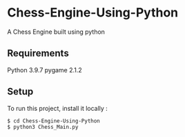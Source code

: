# Chess-Engine-Using-Python
A Chess Engine built using python

## Requirements
Python 3.9.7
pygame 2.1.2

## Setup
To run this project, install it locally :

```
$ cd Chess-Engine-Using-Python
$ python3 Chess_Main.py
```
